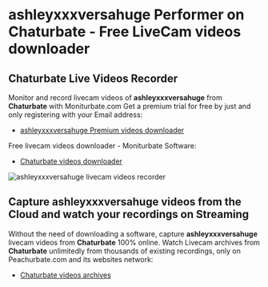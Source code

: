 # ashleyxxxversahuge Performer on Chaturbate - Free LiveCam videos downloader

## Chaturbate Live Videos Recorder

Monitor and record livecam videos of **ashleyxxxversahuge** from **Chaturbate** with Moniturbate.com
Get a premium trial for free by just and only registering with your Email address:
* [ashleyxxxversahuge Premium videos downloader](https://moniturbate.com/request-demo-licence-key.html)

Free livecam videos downloader - Moniturbate Software:
* [Chaturbate videos downloader](https://moniturbate.com/moniturbate-download-software.html)

![ashleyxxxversahuge livecam videos recorder](https://peachurnet.com/templates/moniturbate-software.png)


## Capture ashleyxxxversahuge videos from the Cloud and watch your recordings on Streaming

Without the need of downloading a software, capture **ashleyxxxversahuge** livecam videos from **Chaturbate** 100% online.
Watch Livecam archives from **Chaturbate** unlimitedly from thousands of existing recordings, only on Peachurbate.com and its websites network:
* [Chaturbate videos archives](https://peachurnet.com/)